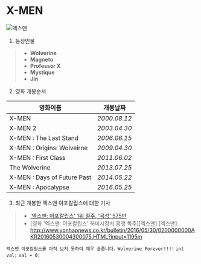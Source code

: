 X-MEN
=====
![엑스맨](http://image.fileslink.com/23e30db2f8319874/201602170807771758_56c3ac9badfdc.jpg)

1. 등장인물
> + **Wolverine**
> + **Magneto**
> + **Professor X**
> + **Mystique**
> + **Jin**

2. 영화 개봉순서



영화이름|개봉날짜
--------|----------
X-MEN|*2000.08.12*
X-MEN 2 |*2003.04.30*
X-MEN : The Last Stand|*2006.06.15*
X-MEN : Origins: Wolveirne|*2009.04.30*
X-MEN : First Class|*2011.06.02*
The Wolverine|*2013.07.25*
X-MEN : Days of Future Past|*2014.05.22*
X-MEN : Apocalypse|*2016.05.25*



3. 최근 개봉한 엑스맨 아포칼립스에 대한 기사


> * ['엑스맨: 아포칼립스' 1위 질주, '곡성' 575만](http://news.newsway.co.kr/view.php?tp=1&ud=2016053107391567815&md=20160531074033_AO)
> * [영화 '엑스맨: 아포칼립스' 북미시장서 흥행 독주][엑스맨]
[엑스맨]: http://www.yonhapnews.co.kr/bulletin/2016/05/30/0200000000AKR20160530004300075.HTML?input=1195m
>

`엑스맨 아포칼립스를 아직 보지 못하여 매우 슬픕니다.`
`Wolverine Forever!!!!`
`int val;`
`val = 0;`
